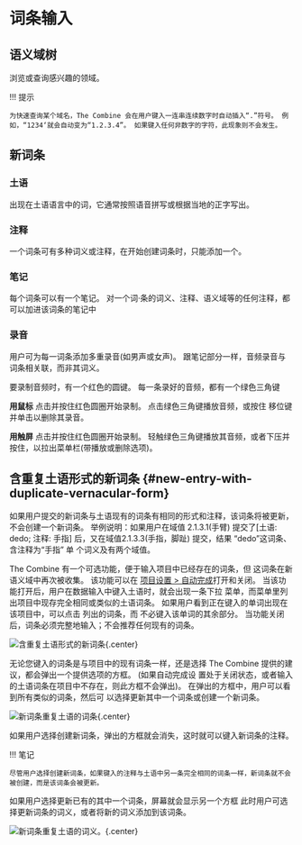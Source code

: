 # 词条输入

## 语义域树

浏览或查询感兴趣的领域。

!!! 提示

    为快速查询某个域名，The Combine 会在用户键入一连串连续数字时自动插入“.”符号。 例如，“1234‘就会自动变为“1.2.3.4”。 如果键入任何非数字的字符，此现象则不会发生。

## 新词条

### 土语

出现在土语语言中的词，它通常按照语音拼写或根据当地的正字写出。

### 注释

一个词条可有多种词义或注释，在开始创建词条时，只能添加一个。

### 笔记

每个词条可以有一个笔记。 对一个词·条的词义、注释、语义域等的任何注释，都可以加进该词条的笔记中

### 录音

用户可为每一词条添加多重录音(如男声或女声)。 跟笔记部分一样，音频录音与词条相关联，而非其词义。

要录制音频时，有一个红色的圆键。 每一条录好的音频，都有一个绿色三角键

**用鼠标** 点击并按住红色圆圈开始录制。 点击绿色三角键播放音频，或按住 移位键并单击以删除其录音。

**用触屏** 点击并按住红色圆圈开始录制。 轻触绿色三角键播放其音频，或者下压并按住，以拉出菜单栏(带播放或删除选项)。

## 含重复土语形式的新词条 {#new-entry-with-duplicate-vernacular-form}

如果用户提交的新词条与土语现有的词条有相同的形式和注释，该词条将被更新，不会创建一个新词条。 举例说明：如果用户在域值
2.1.3.1(手臂) 提交了[土语: dedo; 注释: 手指] 后，又在域值2.1.3.3(手指，脚趾) 提交，结果 “dedo”这词条、含注释为“手指” 单
个词义及有两个域值。

The Combine 有一个可选功能，便于输入项目中已经存在的词条，但 这词条在新语义域中再次被收集。 该功能可以在
[项目设置 > 自动完成](project.md#autocomplete)打开和关闭。 当该功能打开后，用户在数据输入中键入土语时，就会出现一条下拉
菜单，而菜单里列出项目中现存完全相同或类似的土语词条。 如果用户看到正在键入的单词出现在该项目中，可以点击 列出的词条，而
不必键入该单词的其余部分。 当功能关闭后，词条必须完整地输入；不会推荐任何现有的词条。

![含重复土语形式的新词条](../images/data-entry-dup-vern.zh.png){.center}

无论您键入的词条是与项目中的现有词条一样，还是选择 The Combine 提供的建议，都会弹出一个提供选项的方框。 (如果自动完成设
置处于关闭状态，或者输入的土语词条在项目中不存在，则此方框不会弹出)。 在弹出的方框中，用户可以看到所有类似的词条，然后可
以选择更新其中一个词条或创建一个新词条。

![新词条重复土语的词条](../images/data-entry-dup-vern-select-entry.zh.png){.center}

如果用户选择创建新词条，弹出的方框就会消失，这时就可以键入新词条的注释。

!!! 笔记

    尽管用户选择创建新词条，如果键入的注释与土语中另一条完全相同的词条一样，新词条就不会被创建，而是该词条会被更新。

如果用户选择更新已有的其中一个词条，屏幕就会显示另一个方框 此时用户可选择更新词条的词义，或者将新的词义添加到该词条。

![新词条重复土语的词义。](../images/data-entry-dup-vern-select-sense.zh.png){.center}
